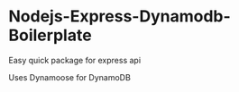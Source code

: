 # Nodejs-Express-Dynamodb-Boilerplate

Easy quick package for express api

Uses Dynamoose for DynamoDB
